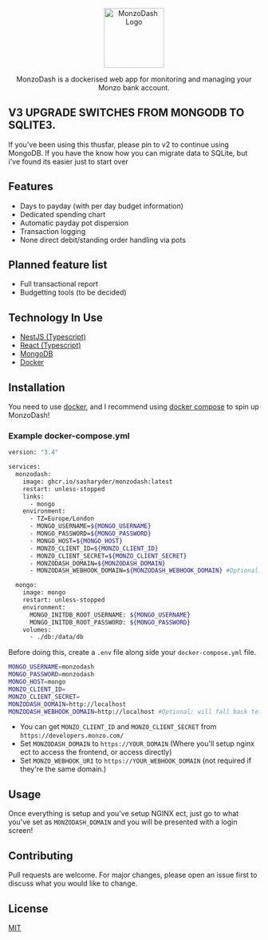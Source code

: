 <p align="center">
  <a href="./" target="blank"><img src="./raw/branch/master/client/public/icon-192x192.png" width="120" alt="MonzoDash Logo" /></a>
</p>

<p align="center">MonzoDash is a dockerised web app for monitoring and managing your Monzo bank account.</p>

## V3 UPGRADE SWITCHES FROM MONGODB TO SQLITE3.
If you've been using this thusfar, please pin to v2 to continue using MongoDB. If you have the know how you can migrate data to SQLite, but i've found its easier just to start over

## Features

- Days to payday (with per day budget information)
- Dedicated spending chart
- Automatic payday pot dispersion
- Transaction logging
- None direct debit/standing order handling via pots

## Planned feature list

- Full transactional report
- Budgetting tools (to be decided)

## Technology In Use

- [NestJS (Typescript)](https://docs.nestjs.com/)
- [React (Typescript)](https://reactjs.org/)
- [MongoDB](https://www.mongodb.com/)
- [Docker](https://www.docker.com/)

## Installation

You need to use [docker](https://docs.docker.com/get-started/), and I recommend using [docker compose](https://docs.docker.com/compose/) to spin up MonzoDash!

### Example docker-compose.yml

```bash
version: "3.4"

services:
  monzodash:
    image: ghcr.io/sasharyder/monzodash:latest
    restart: unless-stopped
    links:
      - mongo
    environment:
      - TZ=Europe/London
      - MONGO_USERNAME=${MONGO_USERNAME}
      - MONGO_PASSWORD=${MONGO_PASSWORD}
      - MONGO_HOST=${MONGO_HOST}
      - MONZO_CLIENT_ID=${MONZO_CLIENT_ID}
      - MONZO_CLIENT_SECRET=${MONZO_CLIENT_SECRET}
      - MONZODASH_DOMAIN=${MONZODASH_DOMAIN}
      - MONZODASH_WEBHOOK_DOMAIN=${MONZODASH_WEBHOOK_DOMAIN} #Optional: will fall back to MONZODASH_DOMAIN if not added

  mongo:
    image: mongo
    restart: unless-stopped
    environment:
      MONGO_INITDB_ROOT_USERNAME: ${MONGO_USERNAME}
      MONGO_INITDB_ROOT_PASSWORD: ${MONGO_PASSWORD}
    volumes:
      - ./db:/data/db
```

Before doing this, create a `.env` file along side your `docker-compose.yml` file.

```bash
MONGO_USERNAME=monzodash
MONGO_PASSWORD=monzodash
MONGO_HOST=mongo
MONZO_CLIENT_ID=
MONZO_CLIENT_SECRET=
MONZODASH_DOMAIN=http://localhost
MONZODASH_WEBHOOK_DOMAIN=http://localhost #Optional: will fall back to MONZODASH_DOMAIN if not added
```

- You can get `MONZO_CLIENT_ID` and `MONZO_CLIENT_SECRET` from `https://developers.monzo.com/`
- Set `MONZODASH_DOMAIN` to `https://YOUR_DOMAIN` (Where you'll setup nginx ect to access the frontend, or access directly)
- Set `MONZO_WEBHOOK_URI` to `https://YOUR_WEBHOOK_DOMAIN` (not required if they're the same domain.)

## Usage

Once everything is setup and you've setup NGINX ect, just go to what you've set as `MONZODASH_DOMAIN` and you will be presented with a login screen!

## Contributing

Pull requests are welcome. For major changes, please open an issue first to discuss what you would like to change.

## License

[MIT](https://choosealicense.com/licenses/mit/)
